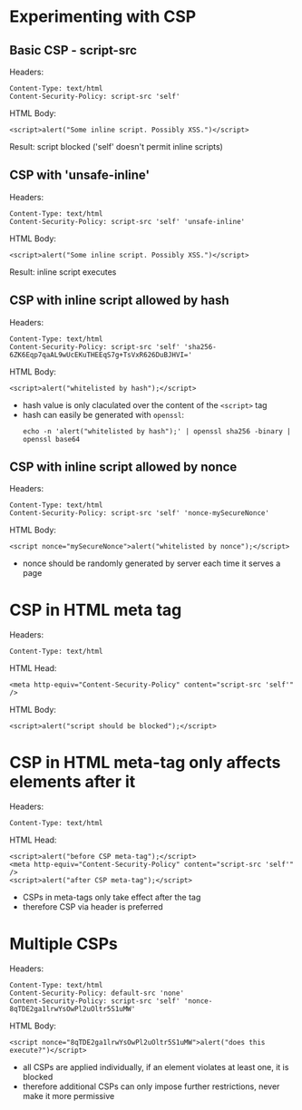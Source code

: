 # Experimenting with CSP
## Basic CSP - script-src
Headers:
```
Content-Type: text/html
Content-Security-Policy: script-src 'self'
```

HTML Body:
```
<script>alert("Some inline script. Possibly XSS.")</script>
```

Result: script blocked ('self' doesn't permit inline scripts)

## CSP with 'unsafe-inline'
Headers:
```
Content-Type: text/html
Content-Security-Policy: script-src 'self' 'unsafe-inline'
```

HTML Body:
```
<script>alert("Some inline script. Possibly XSS.")</script>
```

Result: inline script executes

## CSP with inline script allowed by hash
Headers:
```
Content-Type: text/html
Content-Security-Policy: script-src 'self' 'sha256-6ZK6Eqp7qaAL9wUcEKuTHEEqS7g+TsVxR626DuBJHVI='
```

HTML Body:
```
<script>alert("whitelisted by hash");</script>	
```

- hash value is only claculated over the content of the `<script>` tag
- hash can easily be generated with `openssl`:
  ```
  echo -n 'alert("whitelisted by hash");' | openssl sha256 -binary | openssl base64
  ```
  
## CSP with inline script allowed by nonce
Headers:
```
Content-Type: text/html
Content-Security-Policy: script-src 'self' 'nonce-mySecureNonce' 
```

HTML Body:
```
<script nonce="mySecureNonce">alert("whitelisted by nonce");</script>
```


- nonce should be randomly generated by server each time it serves a page


# CSP in HTML meta tag
Headers:
```
Content-Type: text/html
```

HTML Head:
```
<meta http-equiv="Content-Security-Policy" content="script-src 'self'" />
```

HTML Body:
```
<script>alert("script should be blocked");</script>
```

# CSP in HTML meta-tag only affects elements after it
Headers:
```
Content-Type: text/html
```

HTML Head:
```
<script>alert("before CSP meta-tag");</script>
<meta http-equiv="Content-Security-Policy" content="script-src 'self'" />
<script>alert("after CSP meta-tag");</script>
```

- CSPs in meta-tags only take effect after the tag
- therefore CSP via header is preferred


# Multiple CSPs
Headers:
```
Content-Type: text/html
Content-Security-Policy: default-src 'none'
Content-Security-Policy: script-src 'self' 'nonce-8qTDE2ga1lrwYsOwPl2uOltr5S1uMW'
```

HTML Body:
```
<script nonce="8qTDE2ga1lrwYsOwPl2uOltr5S1uMW">alert("does this execute?")</script>
```

- all CSPs are applied individually, if an element violates at least one, it is blocked
- therefore additional CSPs can only impose further restrictions, never make it more permissive

